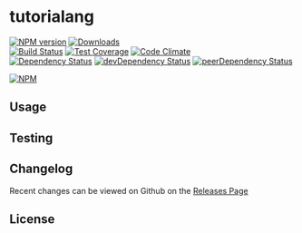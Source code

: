 # tutorialang 
[![NPM version](https://badge.fury.io/js/tutorialang.svg)](http://badge.fury.io/js/tutorialang) [![Downloads](http://img.shields.io/npm/dm/tutorialang.svg)](http://badge.fury.io/js/tutorialang)   
[![Build Status](https://travis-ci.org//tutorialang.svg?branch=master)](https://travis-ci.org//tutorialang) [![Test Coverage](https://codeclimate.com/github//tutorialang/badges/coverage.svg)](https://codeclimate.com/github//tutorialang) [![Code Climate](https://codeclimate.com/github//tutorialang/badges/gpa.svg)](https://codeclimate.com/github//tutorialang)   
[![Dependency Status](https://david-dm.org//tutorialang.svg)](https://david-dm.org//tutorialang) [![devDependency Status](https://david-dm.org//tutorialang/dev-status.svg)](https://david-dm.org//tutorialang#info=devDependencies) [![peerDependency Status](https://david-dm.org//tutorialang/peer-status.svg)](https://david-dm.org//tutorialang#info=peerDependencies)    


> 

[![NPM](https://nodei.co/npm/tutorialang.png?downloads=true&downloadRank=true&stars=true)](https://nodei.co/npm/tutorialang)

## Usage


## Testing


## Changelog

Recent changes can be viewed on Github on the [Releases Page](https://github.com//tutorialang/releases)

## License


